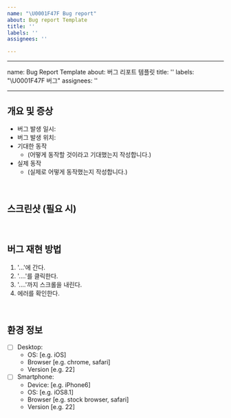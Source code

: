 ```yaml
---
name: "\U0001F47F Bug report"
about: Bug report Template
title: ''
labels: ''
assignees: ''

---
```


---
name: Bug Report Template
about: 버그 리포트 템플릿
title: ''
labels: "\U0001F47F 버그"
assignees: ''

---

## 개요 및 증상
- 버그 발생 일시: 
- 버그 발생 위치: 
- 기대한 동작
  - (어떻게 동작할 것이라고 기대했는지 작성합니다.)
- 실제 동작
  - (실제로 어떻게 동작했는지 작성합니다.)

<br>

## 스크린샷 (필요 시)

<br>

## 버그 재현 방법
1. '...'에 간다.
2. '....'를 클릭한다.
3. '....'까지 스크롤을 내린다.
4. 에러를 확인한다.

<br>

## 환경 정보
- [ ] Desktop:
  - OS: [e.g. iOS]
  - Browser [e.g. chrome, safari]
  - Version [e.g. 22]
- [ ] Smartphone:
  - Device: [e.g. iPhone6]
  - OS: [e.g. iOS8.1]
  - Browser [e.g. stock browser, safari]
  - Version [e.g. 22]
